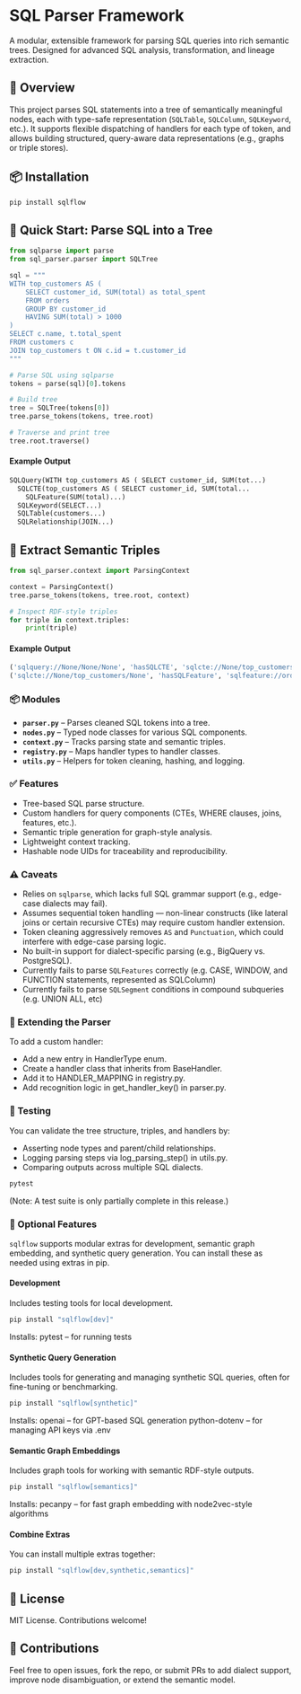 # SQL Parser Framework

A modular, extensible framework for parsing SQL queries into rich semantic trees. Designed for advanced SQL analysis, transformation, and lineage extraction.

## 🧠 Overview

This project parses SQL statements into a tree of semantically meaningful nodes, each with type-safe representation (`SQLTable`, `SQLColumn`, `SQLKeyword`, etc.). It supports flexible dispatching of handlers for each type of token, and allows building structured, query-aware data representations (e.g., graphs or triple stores).

## 📦 Installation
```bash
pip install sqlflow
```

## 🚀 Quick Start: Parse SQL into a Tree

```python
from sqlparse import parse
from sql_parser.parser import SQLTree

sql = """
WITH top_customers AS (
    SELECT customer_id, SUM(total) as total_spent
    FROM orders
    GROUP BY customer_id
    HAVING SUM(total) > 1000
)
SELECT c.name, t.total_spent
FROM customers c
JOIN top_customers t ON c.id = t.customer_id
"""

# Parse SQL using sqlparse
tokens = parse(sql)[0].tokens

# Build tree
tree = SQLTree(tokens[0])
tree.parse_tokens(tokens, tree.root)

# Traverse and print tree
tree.root.traverse()
```

#### Example Output
```python
SQLQuery(WITH top_customers AS ( SELECT customer_id, SUM(tot...)
  SQLCTE(top_customers AS ( SELECT customer_id, SUM(total...
    SQLFeature(SUM(total)...)
  SQLKeyword(SELECT...)
  SQLTable(customers...)
  SQLRelationship(JOIN...)

```

## 🔗 Extract Semantic Triples
```python
from sql_parser.context import ParsingContext

context = ParsingContext()
tree.parse_tokens(tokens, tree.root, context)

# Inspect RDF-style triples
for triple in context.triples:
    print(triple)
```

#### Example Output
```python
('sqlquery://None/None/None', 'hasSQLCTE', 'sqlcte://None/top_customers/None')
('sqlcte://None/top_customers/None', 'hasSQLFeature', 'sqlfeature://orders/SUM/total_spent')
```

### 📦 Modules

- **`parser.py`** – Parses cleaned SQL tokens into a tree.
- **`nodes.py`** – Typed node classes for various SQL components.
- **`context.py`** – Tracks parsing state and semantic triples.
- **`registry.py`** – Maps handler types to handler classes.
- **`utils.py`** – Helpers for token cleaning, hashing, and logging.

### ✅ Features

- Tree-based SQL parse structure.
- Custom handlers for query components (CTEs, WHERE clauses, joins, features, etc.).
- Semantic triple generation for graph-style analysis.
- Lightweight context tracking.
- Hashable node UIDs for traceability and reproducibility.

### ⚠️ Caveats

- Relies on `sqlparse`, which lacks full SQL grammar support (e.g., edge-case dialects may fail).
- Assumes sequential token handling — non-linear constructs (like lateral joins or certain recursive CTEs) may require custom handler extension.
- Token cleaning aggressively removes `AS` and `Punctuation`, which could interfere with edge-case parsing logic.
- No built-in support for dialect-specific parsing (e.g., BigQuery vs. PostgreSQL).
- Currently fails to parse `SQLFeatures` correctly (e.g. CASE, WINDOW, and FUNCTION statements, represented as SQLColumn)
- Currently fails to parse `SQLSegment` conditions in compound subqueries (e.g. UNION ALL, etc)

### 🧩 Extending the Parser
To add a custom handler:
- Add a new entry in HandlerType enum.
- Create a handler class that inherits from BaseHandler.
- Add it to HANDLER_MAPPING in registry.py.
- Add recognition logic in get_handler_key() in parser.py.

### 🧪 Testing
You can validate the tree structure, triples, and handlers by:
- Asserting node types and parent/child relationships.
- Logging parsing steps via log_parsing_step() in utils.py.
- Comparing outputs across multiple SQL dialects.

```bash
pytest
```

(Note: A test suite is only partially complete in this release.)

### 🧩 Optional Features
`sqlflow` supports modular extras for development, semantic graph embedding, and synthetic query generation. You can install these as needed using extras in pip.

#### Development
Includes testing tools for local development.

```bash
pip install "sqlflow[dev]"
```
Installs: 
    pytest – for running tests

#### Synthetic Query Generation
Includes tools for generating and managing synthetic SQL queries, often for fine-tuning or benchmarking.

```bash
pip install "sqlflow[synthetic]"
```
Installs: 
    openai – for GPT-based SQL generation
    python-dotenv – for managing API keys via .env

#### Semantic Graph Embeddings
Includes graph tools for working with semantic RDF-style outputs.

```bash
pip install "sqlflow[semantics]"
```
Installs:
    pecanpy – for fast graph embedding with node2vec-style algorithms

#### Combine Extras
You can install multiple extras together:

```bash
pip install "sqlflow[dev,synthetic,semantics]"
```

## 📄 License
MIT License. Contributions welcome!

## 🤝 Contributions
Feel free to open issues, fork the repo, or submit PRs to add dialect support, improve node disambiguation, or extend the semantic model.